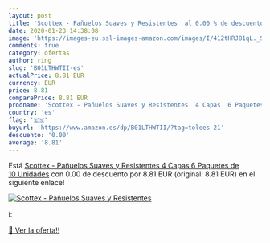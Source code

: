 ```yaml
---
layout: post
title: 'Scottex - Pañuelos Suaves y Resistentes  al 0.00 % de descuento'
date: 2020-01-23 14:38:08
image: 'https://images-eu.ssl-images-amazon.com/images/I/412tHRJ81qL._SL200_.jpg'
comments: true
category: ofertas
author: ring
slug: 'B01LTHWTII-es'
actualPrice: 8.81 EUR
currency: EUR
price: 8.81
comparePrice: 8.81 EUR
prodname: 'Scottex - Pañuelos Suaves y Resistentes  4 Capas  6 Paquetes de 10 Unidades'
country: 'es'
flag: '🇪🇸'
buyurl: 'https://www.amazon.es/dp/B01LTHWTII/?tag=tolees-21'
descuento: '0.00'
average: '8.81'
---
```


Está [Scottex - Pañuelos Suaves y Resistentes  4 Capas  6 Paquetes de 10 Unidades](https://www.amazon.es/dp/B01LTHWTII/?tag=tolees-21) con 0.00 de descuento por 8.81 EUR (original: 8.81 EUR) en el siguiente enlace!

[![Scottex - Pañuelos Suaves y Resistentes ](https://images-eu.ssl-images-amazon.com/images/I/412tHRJ81qL._SL200_.jpg)](https://www.amazon.es/dp/B01LTHWTII/?tag=tolees-21)

ℹ️:


[🛒 Ver la oferta!!](https://www.amazon.es/dp/B01LTHWTII/?tag=tolees-21)
